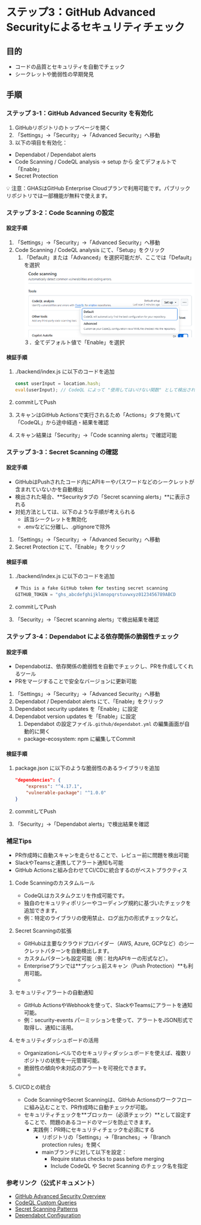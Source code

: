 # ステップ3：GitHub Advanced Securityによるセキュリティチェック

## 目的
- コードの品質とセキュリティを自動でチェック
- シークレットや脆弱性の早期発見

## 手順

### ステップ 3-1：GitHub Advanced Security を有効化

1. GitHubリポジトリのトップページを開く
2. 「Settings」→「Security」→「Advanced Security」へ移動
3. 以下の項目を有効化：
- Dependabot / Dependabot alerts
- Code Scanning / CodeQL analysis → setup から 全てデフォルトで「Enable」
- Secret Protection

💡 注意：GHASはGitHub Enterprise Cloudプランで利用可能です。パブリックリポジトリでは一部機能が無料で使えます。

### ステップ 3-2：Code Scanning の設定

#### 設定手順

1. 「Settings」→「Security」→「Advanced Security」へ移動
2. Code Scanning / CodeQL analysis にて、「Setup」をクリック
   1. 「Default」または「Advanced」を選択可能だが、ここでは「Default」を選択
    ![picture 2](images/codescan_setup.png)  
３．全てデフォルト値で「Enable」を選択

#### 検証手順

1. ./backend/index.js に以下のコードを追加

    ```javascript
    const userInput = location.hash;
    eval(userInput); // CodeQL によって "使用してはいけない関数" として検出される
    ```
2. commitしてPush
3. スキャンはGitHub Actionsで実行されるため「Actions」タブを開いて「CodeQL」から途中経過・結果を確認
4. スキャン結果は「Security」→「Code scanning alerts」で確認可能

### ステップ 3-3：Secret Scanning の確認

#### 設定手順
- GitHubはPushされたコード内にAPIキーやパスワードなどのシークレットが含まれていないかを自動検出
- 検出された場合、**Securityタブの「Secret scanning alerts」**に表示される
- 対処方法としては、以下のような手順が考えられる
  - 該当シークレットを無効化
  - .envなどに分離し、.gitignoreで除外
  
1. 「Settings」→「Security」→「Advanced Security」へ移動
2. Secret Protection にて、「Enable」をクリック

#### 検証手順

1. ./backend/index.js に以下のコードを追加

   ```javascript
   # This is a fake GitHub token for testing secret scanning
   GITHUB_TOKEN = "ghs_abcdefghijklmnopqrstuvwxyz0123456789ABCD
   ```
2. commitしてPush
3. 「Security」→「Secret scanning alerts」で検出結果を確認

### ステップ 3-4：Dependabot による依存関係の脆弱性チェック

#### 設定手順
- Dependabotは、依存関係の脆弱性を自動でチェックし、PRを作成してくれるツール 
- PRをマージすることで安全なバージョンに更新可能

1. 「Settings」→「Security」→「Advanced Security」へ移動
2. Dependabot / Dependabot alerts にて、「Enable」をクリック
3. Dependabot security updates を「Enable」に設定
4. Dependabot version updates を「Enable」に設定
   1. Dependabot の設定ファイル`.github/dependabot.yml` の編集画面が自動的に開く
   - package-ecosystem: npm に編集してCommit

#### 検証手順
1. package.json に以下のような脆弱性のあるライブラリを追加

   ```json
   "dependencies": {
       "express": "^4.17.1",
       "vulnerable-package": "^1.0.0"
   }
   ```
2. commitしてPush
3. 「Security」→「Dependabot alerts」で検出結果を確認


### 補足Tips
- PR作成時に自動スキャンを走らせることで、レビュー前に問題を検出可能
- SlackやTeamsと連携してアラート通知も可能
- GitHub Actionsと組み合わせてCI/CDに統合するのがベストプラクティス

1. Code Scanningのカスタムルール
   - CodeQLはカスタムクエリを作成可能です。
   - 独自のセキュリティポリシーやコーディング規約に基づいたチェックを追加できます。
   - 例：特定のライブラリの使用禁止、ログ出力の形式チェックなど。

2. Secret Scanningの拡張
   - GitHubは主要なクラウドプロバイダー（AWS, Azure, GCPなど）のシークレットパターンを自動検出します。
   - カスタムパターンも設定可能（例：社内APIキーの形式など）。
   - Enterpriseプランでは**プッシュ前スキャン（Push Protection）**も利用可能。
   - 
3. セキュリティアラートの自動通知
   - GitHub ActionsやWebhookを使って、SlackやTeamsにアラートを通知可能。
   - 例：security-events パーミッションを使って、アラートをJSON形式で取得し、通知に活用。

4. セキュリティダッシュボードの活用
   - Organizationレベルでのセキュリティダッシュボードを使えば、複数リポジトリの状態を一元管理可能。
   - 脆弱性の傾向や未対応のアラートを可視化できます。
   - 
5. CI/CDとの統合
   - Code ScanningやSecret Scanningは、GitHub Actionsのワークフローに組み込むことで、PR作成時に自動チェックが可能。
   - セキュリティチェックを**ブロッカー（必須チェック）**として設定することで、問題のあるコードのマージを防止できます。
     - 実践例：PR時にセキュリティチェックを必須にする
       - リポジトリの「Settings」→「Branches」→「Branch protection rules」を開く
       - mainブランチに対して以下を設定：
         - Require status checks to pass before merging
         - Include CodeQL や Secret Scanning のチェック名を指定
  
### 参考リンク（公式ドキュメント）
- [GitHub Advanced Security Overview](https://docs.github.com/ja/get-started/learning-about-github/about-github-advanced-security)
- [CodeQL Custom Queries](https://docs.github.com/ja/code-security/codeql-cli/using-the-advanced-functionality-of-the-codeql-cli/using-custom-queries-with-the-codeql-cli)
- [Secret Scanning Patterns](https://docs.github.com/ja/code-security/secret-scanning/introduction/supported-secret-scanning-patterns)
- [Dependabot Configuration](https://docs.github.com/ja/code-security/supply-chain-security/keeping-your-dependencies-updated-automatically/configuration-options-for-dependency-updates)